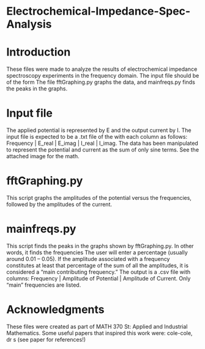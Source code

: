 # Electrochemical-Impedance-Spec-Analysis
# Introduction
These files were made to analyze the results of electrochemical impedance spectroscopy experiments in the frequency domain. The input file should be of the form 
The file fftGraphing.py graphs the data, and mainfreqs.py finds the peaks in the graphs. 
# Input file
The applied potential is represented by E and the output current by I. The input file is expected to be a .txt file of the with each column as follows: Frequency | E_real | E_imag | I_real | I_imag. The data has been manipulated to represent the potential and current as the sum of only sine terms. See the attached image for the math.
# fftGraphing.py
This script graphs the amplitudes of the potential versus the frequencies, followed by the amplitudes of the current. 
# mainfreqs.py
This script finds the peaks in the graphs shown by fftGraphing.py. In other words, it finds the frequencies
The user will enter a percentage (usually around 0.01 – 0.05). If the amplitude associated with a frequency constitutes at least that percentage of the sum of all the amplitudes, it is considered a “main contributing frequency.” The output is a .csv file with columns: Frequency | Amplitude of Potential | Amplitude of Current. Only “main” frequencies are listed.
# Acknowledgments
These files were created as part of MATH 370 St: Applied and Industrial Mathematics. Some useful papers that inspired this work were: cole-cole, dr s (see paper for references!)
